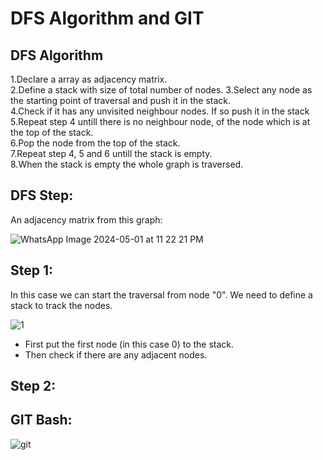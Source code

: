 

# DFS Algorithm and GIT




## DFS Algorithm
1.Declare a array as adjacency matrix.  
2.Define a stack with size of total number of nodes.
3.Select any node as the starting point of traversal and push it in the stack.  
4.Check if it has any unvisited neighbour nodes. If so push it in the stack  
5.Repeat step 4 untill there is no neighbour node, of the node which is at the top of the stack.  
6.Pop the node from the top of the stack.  
7.Repeat step 4, 5 and 6 untill the stack is empty.  
8.When the stack is empty the whole graph is traversed.   
## DFS Step:
An adjacency matrix from this graph:

![WhatsApp Image 2024-05-01 at 11 22 21 PM](https://github.com/AbrarShazid/spring/assets/137707705/17b17249-477f-45c7-9027-1a77f04d2583)

## Step 1:
In this case we can start the traversal from node "0". We need to define a stack to track the nodes.

![1](https://github.com/AbrarShazid/spring/assets/137707705/b9943adf-0f66-457f-a0b1-ca3d77adda92)

* First put the first node (in this case 0) to the stack.
* Then check if there are any adjacent nodes.

## Step 2:



## GIT Bash:  


![git](https://github.com/AbrarShazid/spring/assets/137707705/bff2ff9b-4fe5-4a29-adb1-8454d9e19e14)
